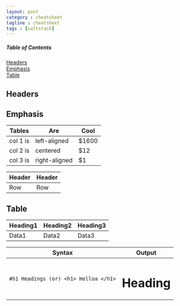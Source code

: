 ```yaml
---
layout: post
category : cheatsheet
tagline : cheatsheet
tags : [saltstack]
---
```

##### Table of Contents  
[Headers](#headers)  
[Emphasis](#emphasis)  
[Table](#table)

<a name="headers"/>

## Headers

<a name="emphasis"/>

## Emphasis

| Tables   	|      Are      	|  Cool 	|
|----------	| ------------- 	|------ 	|
| col 1 is 	|  left-aligned 	| $1600 	|
| col 2 is 	|    centered   	|   $12 	|
| col 3 is 	| right-aligned 	|    $1 	|

| Header | Header | 
|--------|--------|
| Row    | Row    |

<a name="table"/>

## Table

<table>
    <thead>
        <tr>
            <th>Heading1</th>
            <th>Heading2</th>
            <th>Heading3</th>
        </tr>
    </thead>
    <tbody>
        <tr>
            <td>Data1</td>
            <td>Data2</td>
            <td>Data3</td>
        </tr>
    </tbody>
</table>

| Syntax | Output |
| ------------ | ------------- |
| `#h1 Headings (or) <h1> Helloa </h1>` | <h1>Heading</h1> |

